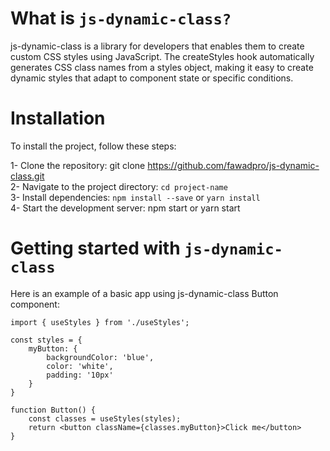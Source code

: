 # What is `js-dynamic-class?`

js-dynamic-class is a library for developers that enables them to create custom CSS styles using JavaScript. The createStyles hook automatically generates CSS class names from a styles object, making it easy to create dynamic styles that adapt to component state or specific conditions.

# Installation

To install the project, follow these steps:

1- Clone the repository: git clone https://github.com/fawadpro/js-dynamic-class.git <br />
2- Navigate to the project directory: `cd project-name` <br />
3- Install dependencies: `npm install --save` or `yarn install` <br />
4- Start the development server: npm start or yarn start <br />

# Getting started with `js-dynamic-class`

Here is an example of a basic app using js-dynamic-class Button component:<br/>

```
import { useStyles } from './useStyles';

const styles = {
    myButton: {
        backgroundColor: 'blue',
        color: 'white',
        padding: '10px'
    }
}

function Button() {
    const classes = useStyles(styles);
    return <button className={classes.myButton}>Click me</button>
}
```

